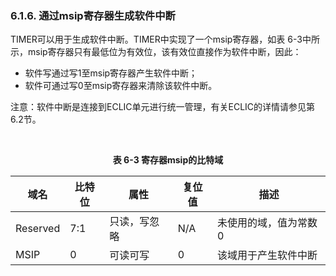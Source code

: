 ### **6.1.6. 通过msip寄存器生成软件中断**

TIMER可以用于生成软件中断。TIMER中实现了一个msip寄存器，如表 6-3中所示，msip寄存器只有最低位为有效位，该有效位直接作为软件中断，因此：

- 软件写通过写1至msip寄存器产生软件中断；
- 软件可通过写0至msip寄存器来清除该软件中断。

注意：软件中断是连接到ECLIC单元进行统一管理，有关ECLIC的详情请参见第6.2节。



​                                                    **<center>表 6-3 寄存器msip的比特域</center>**

| 域名     | 比特位 | 属性         | 复位值 | 描述                  |
| -------- | ------ | ------------ | ------ | --------------------- |
| Reserved | 7:1    | 只读，写忽略 | N/A    | 未使用的域，值为常数0 |
| MSIP     | 0      | 可读可写     | 0      | 该域用于产生软件中断  |

